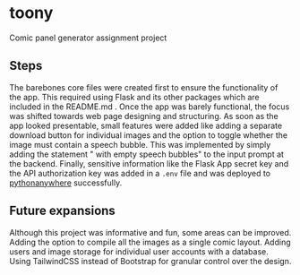 # toony
Comic panel generator assignment project

## Steps
The barebones core files were created first to ensure the functionality of the app. This required using Flask and its other packages which are included in the README.md . 
Once the app was barely functional, the focus was shifted towards web page designing and structuring.
As soon as the app looked presentable, small features were added like adding a separate download button for individual images and the option to toggle whether the image must contain a speech bubble. This was implemented by simply adding the statement " with empty speech bubbles" to the input prompt at the backend. 
Finally, sensitive information like the Flask App secret key and the API authorization key was added in a `.env` file and was deployed to [pythonanywhere](https://toony.pythonanywhere.com/) successfully.

## Future expansions
Although this project was informative and fun, some areas can be improved.
Adding the option to compile all the images as a single comic layout.
Adding users and image storage for individual user accounts with a database.
Using TailwindCSS instead of Bootstrap for granular control over the design.
